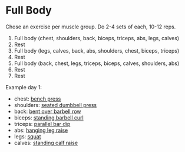 # Full Body

Chose an exercise per muscle group. Do 2-4 sets of each, 10-12 reps.

1. Full body (chest, shoulders, back, biceps, triceps, abs, legs, calves)
2. Rest
3. Full body (legs, calves, back, abs, shoulders, chest, biceps, triceps)
4. Rest
5. Full body (back, chest, legs, triceps, biceps, calves, shoulders, abs)
6. Rest
7. Rest

Example day 1:
- chest: [bench press](../exercises/chest/bench-press.md)
- shoulders: [seated dumbbell press](../exercises/shoulders/seated-dumbbell-press.md)
- back: [bent over barbell row](../exercises/back/bent-over-barbell-row.md)
- biceps: [standing barbell curl](../exercises/biceps/standing-barbell-curl.md)
- triceps: [parallel bar dip](../exercises/triceps/parallel-bar-dip.md)
- abs: [hanging leg raise](../exercises/abs/hanging-leg-raise.md)
- legs: [squat](../exercises/legs/squat.md)
- calves: [standing calf raise](../exercises/calves/standing-calf-raise.md)
